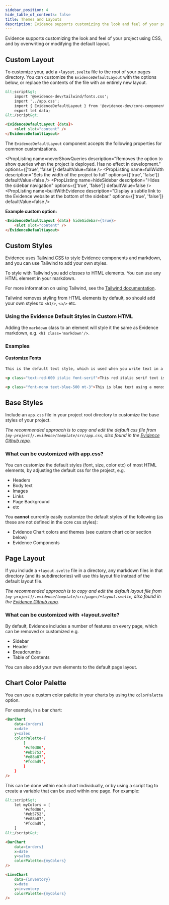 ```yaml
---
sidebar_position: 4
hide_table_of_contents: false
title: Themes and Layouts
description: Evidence supports customizing the look and feel of your project using CSS, and by overwriting or modifying the default layout.
---
```


Evidence supports customizing the look and feel of your project using CSS, and by overwriting or modifying the default layout.

## Custom Layout 

To customize your, add a `+layout.svelte` file to the root of your pages directory. You can customize the `EvidenceDefaultLayout` with the options below, or replace the contents of the file with an entirely new layout. 

```html
&lt;script&gt;
	import '@evidence-dev/tailwind/fonts.css';
	import '../app.css';
	import { EvidenceDefaultLayout } from '@evidence-dev/core-components';
	export let data;
&lt;/script&gt;

<EvidenceDefaultLayout {data}>
	<slot slot="content" />
</EvidenceDefaultLayout>

```

The `EvidenceDefaultLayout` component accepts the following properties for common customizations.

<PropListing
    name=title
    description="Project title that will replace the Evidence Logo."
    options="Any string"
    defaultValue=""
/>
<PropListing
    name=logo
    description="Link to an image which will replace the Evidence logo. This will also override any project title in the header. If the image is in your project's static directory, the link should be relative to the static directory."
    options="/logo.png"
    defaultValue=""
/>
<PropListing
    name=neverShowQueries
    description="Removes the option to show queries when the project is deployed. Has no effect in development."
    options={['true', 'false']}
    defaultValue=false
/>
<PropListing
    name=maxWidth
    description="Sets the width of the project in pixels. The default layout is about 1,280 px wide."
    options="Any number"
    defaultValue=""
/>
<PropListing
    name=fullWidth
    description="Sets the width of the project to full"
    options={['true', 'false']}
    defaultValue=false
/>
<PropListing
    name=hideSidebar
    description="Hides the sidebar navigation"
    options={['true', 'false']}
    defaultValue=false
/>
<PropListing
    name=builtWithEvidence
    description="Display a subtle link to the Evidence website at the bottom of the sidebar."
    options={['true', 'false']}
    defaultValue=false
/>
<PropListing
    name=algolia
    description="Object containing Algolia docsearch credentials"
    options="{`{{appId: 'xxx', apiKey: 'xxx', indexName: 'xxx'}}`}"
    defaultValue=""
/>
<PropListing
    name=githubRepo
    description="Link to a Github Repo which will appear in the header using the Github Logo"
    options=""
    defaultValue='https://github.com/evidence-dev/evidence'
/>
<PropListing
    name=xProfile
    description="Link to an X (Twitter) profile which will appear in the header using the X Logo"
    options=""
    defaultValue='https://twitter.com/evidence_dev'
/>
<PropListing
    name=slackCommunity
    description="Link to a slack community which will appear in the header using the slack Logo"
    options=""
    defaultValue='https://slack.evidence.dev'
/>


**Example custom option:**
```html
<EvidenceDefaultLayout {data} hideSidebar={true}>
	<slot slot="content" />
</EvidenceDefaultLayout>
```

## Custom Styles

Evidence uses [Tailwind CSS](https://tailwindcss.com) to style Evidence components and markdown, and you can use Tailwind to add your own styles.

To style with Tailwind you add *classes* to HTML elements. You can use any HTML element in your markdown.

For more information on using Tailwind, see the [Tailwind documentation](https://tailwindcss.com/docs).

<Alert status="info">

Tailwind removes styling from HTML elements by default, so should add your own styles to `<h1/>`, `<a/>` etc. 

</Alert>

### Using the Evidence Default Styles in Custom HTML

Adding the `markdown` class to an element will style it the same as Evidence markdown, e.g.  `<h1 class='markdown'/>`. 

### Examples

#### Customize Fonts

```markdown
This is the default text style, which is used when you write text in a markdown file.

<p class="text-red-600 italic font-serif">This red italic serif text is defined inside a HTML p (paragraph) element.</p>

<p class="font-mono text-blue-500 mt-3">This is blue text using a monospace font, and a custom top margin.</p>
```

## Base Styles

Include an `app.css` file in your project root directory to customize the base styles of your project.

_The recommended approach is to copy and edit the default css file from `[my-project]/.evidence/template/src/app.css`, also found in the [Evidence Github repo](https://github.com/evidence-dev/evidence/blob/main/sites/example-project/src/app.css)._

### What can be customized with app.css?

You can customize the default styles (font, size, color etc) of most HTML elements, by adjusting the default css for the project, e.g.

- Headers
- Body text
- Images
- Links
- Page Background
- etc

You **cannot** currently easily customize the default styles of the following (as these are not defined in the core css styles):

- Evidence Chart colors and themes (see custom chart color section below)
- Evidence Components

## Page Layout

If you include a `+layout.svelte` file in a directory, any markdown files in that directory (and its subdirectories) will use this layout file instead of the default layout file.

_The recommended approach is to copy and edit the default layout file from `[my-project]/.evidence/template/src/pages/+layout.svelte`, also found in the [Evidence Github repo](https://github.com/evidence-dev/evidence/blob/main/sites/example-project/src/pages/+layout.svelte)._

### What can be customized with +layout.svelte?

By default, Evidence includes a number of features on every page, which can be removed or customized e.g.

- Sidebar
- Header
- Breadcrumbs
- Table of Contents

You can also add your own elements to the default page layout.

## Chart Color Palette

You can use a custom color palette in your charts by using the `colorPalette` option.

For example, in a bar chart:

```markdown
<BarChart
    data={orders}
    x=date
    y=sales
    colorPalette={
        [
        '#cf0d06',
        '#eb5752',
        '#e88a87',
        '#fcdad9',
        ]
    }
/>
```

This can be done within each chart individually, or by using a script tag to create a variable that can be used within one page. For example:

```markdown
&lt;script&gt;
    let myColors = [
        '#cf0d06',
        '#eb5752',
        '#e88a87',
        '#fcdad9',
    ]
&lt;/script&gt;

<BarChart
    data={orders}
    x=date
    y=sales
    colorPalette={myColors}
/>

<LineChart
    data={inventory}
    x=date
    y=inventory
    colorPalette={myColors}
/>
```
